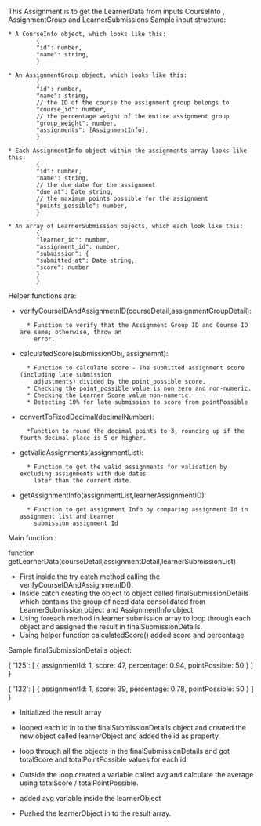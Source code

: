 This Assignment is to get the LearnerData from inputs CourseInfo , AssignmentGroup and LearnerSubmissions
Sample input structure:

    * A CourseInfo object, which looks like this:
            {
            "id": number,
            "name": string,
            }

    * An AssignmentGroup object, which looks like this:
            {
            "id": number,
            "name": string,
            // the ID of the course the assignment group belongs to
            "course_id": number,
            // the percentage weight of the entire assignment group
            "group_weight": number,
            "assignments": [AssignmentInfo],
            }

    * Each AssignmentInfo object within the assignments array looks like this:
            {
            "id": number,
            "name": string,
            // the due date for the assignment
            "due_at": Date string,
            // the maximum points possible for the assignment
            "points_possible": number,
            }

    * An array of LearnerSubmission objects, which each look like this:
            {
            "learner_id": number,
            "assignment_id": number,
            "submission": {
            "submitted_at": Date string,
            "score": number
            }
            }

Helper functions are:

- verifyCourseIDAndAssignmetnID(courseDetail,assignmentGroupDetail):

        * Function to verify that the Assignment Group ID and Course ID are same; otherwise, throw an
          error.

- calculatedScore(submissionObj, assignemnt):

        * Function to calculate score - The submitted assignment score (including late submission
          adjustments) divided by the point_possible score.
        * Checking the point_possible value is non zero and non-numeric.
        * Checking the Learner Score value non-numeric.
        * Detecting 10% for late submission to score from pointPossible

- convertToFixedDecimal(decimalNumber):

        *Function to round the decimal points to 3, rounding up if the fourth decimal place is 5 or higher.

- getValidAssignments(assignmentList):

        * Function to get the valid assignments for validation by excluding assignments with due dates
          later than the current date.

- getAssignmentInfo(assignmentList,learnerAssignmentID):

        * Function to get assignment Info by comparing assignment Id in assignment list and Learner
          submission assignment Id

Main function :

function getLearnerData(courseDetail,assignmentDetail,learnerSubmissionList)

- First inside the try catch method calling the verifyCourseIDAndAssignmetnID().
- Inside catch creating the object to object called finalSubmissionDetails which contains the group of need data consolidated from LearnerSubmission object and AssignmentInfo object
- Using foreach method in learner submission array to loop through each object and assigned the result in finalSubmissionDetails.
- Using helper function calculatedScore() added score and percentage

Sample finalSubmissionDetails object:

{
'125': [
{ assignmentId: 1, score: 47, percentage: 0.94, pointPossible: 50 }
]
}

{
'132': [
{ assignmentId: 1, score: 39, percentage: 0.78, pointPossible: 50 }
]
}

- Initialized the result array
- looped each id in to the finalSubmissionDetails object and created the new object called learnerObject and added the id as property.
- loop through all the objects in the finalSubmissionDetails and got totalScore and totalPointPossible values for each id.
- Outside the loop created a variable called avg and calculate the average using totalScore / totalPointPossible.
- added avg variable inside the learnerObject

- Pushed the learnerObject in to the result array.
